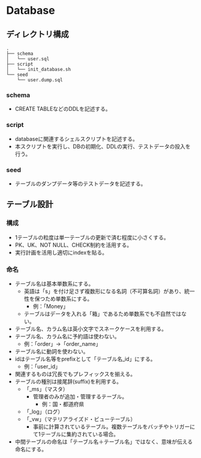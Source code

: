 # Database

## ディレクトリ構成
```
.
├── schema
│   └── user.sql
├── script
│   └── init_database.sh
└── seed
    └── user.dump.sql
```

### schema
- CREATE TABLEなどのDDLを記述する。

### script
- databaseに関連するシェルスクリプトを記述する。
- 本スクリプトを実行し、DBの初期化、DDLの実行、テストデータの投入を行う。

### seed
- テーブルのダンプデータ等のテストデータを記述する。

## テーブル設計

### 構成
- 1テーブルの粒度は単一テーブルの更新で済む程度に小さくする。
- PK、UK、NOT NULL、CHECK制約を活用する。
- 実行計画を活用し適切にindexを貼る。

### 命名
- テーブル名は基本単数系にする。 
  - 英語は「s」を付け足さず複数形になる名詞（不可算名詞）があり、統一性を保つため単数系にする。
    - 例：「Money」
  - テーブルはデータを入れる「箱」であるため単数系でも不自然ではない。
- テーブル名、カラム名は英小文字でスネークケースを利用する。
- テーブル名、カラム名に予約語は使わない。
  - 例：「order」→「order_name」 
- テーブル名に動詞を使わない。
- idはテーブル名等をprefixとして「テーブル名_id」にする。
  - 例：「user_id」
- 関連するものは冗長でもプレフィックスを揃える。
- テーブルの種別は接尾辞(suffix)を利用する。
  - 「_ms」（マスタ）
    - 管理者のみが追加・管理するテーブル。
      - 例：国・都道府県
  - 「_log」（ログ）
  - 「_vw」（マテリアライズド・ビューテーブル）
    - 事前に計算されているテーブル。複数テーブルをバッチやトリガーにて1テーブルに集約されている場合。
- 中間テーブルの命名は「テーブル名＋テーブル名」ではなく、意味が伝える命名にする。